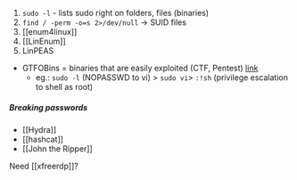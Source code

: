 1. `sudo -l` - lists sudo right on folders, files (binaries)
2.  `find / -perm -o=s 2>/dev/null` → SUID files
3. [[enum4linux]]
4. [[LinEnum]]
5. LinPEAS

- GTFOBins = binaries that are easily exploited (CTF, Pentest) [link](https://gtfobins.github.io/)
	- eg.: `sudo -l` (NOPASSWD to vi) > `sudo vi`> `:!sh` (privilege escalation to shell as root)

##### Breaking passwords
- [[Hydra]]
- [[hashcat]]
- [[John the Ripper]]

Need [[xfreerdp]]?
